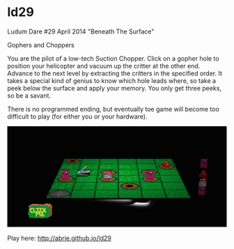 ld29
====

Ludum Dare #29 April 2014 "Beneath The Surface"

Gophers and Choppers

You are the pilot of a low-tech Suction Chopper. Click on a gopher hole to position your helicopter and vacuum up the critter at the other end. Advance to the next level by extracting the critters in the specified order. It takes a special kind of genius to know which hole leads where, so take a peek below the surface and apply your memory. You only get three peeks, so be a savant.

There is no programmed ending, but eventually toe game will become too difficult to play (for either you or your hardware).

![Screenshot 1](screenshots/screenshot1.png)

Play here: http://abrie.github.io/ld29
